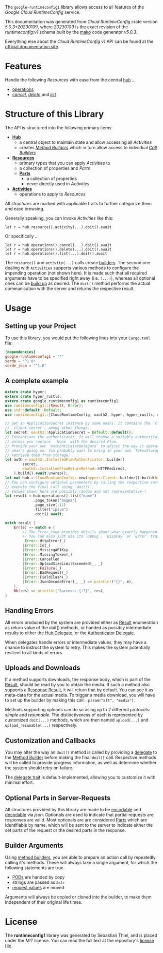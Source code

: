 <!---
DO NOT EDIT !
This file was generated automatically from 'src/generator/templates/api/README.md.mako'
DO NOT EDIT !
-->
The `google-runtimeconfig1` library allows access to all features of the *Google Cloud RuntimeConfig* service.

This documentation was generated from *Cloud RuntimeConfig* crate version *5.0.3+20230109*, where *20230109* is the exact revision of the *runtimeconfig:v1* schema built by the [mako](http://www.makotemplates.org/) code generator *v5.0.3*.

Everything else about the *Cloud RuntimeConfig* *v1* API can be found at the
[official documentation site](https://cloud.google.com/deployment-manager/runtime-configurator/).
# Features

Handle the following *Resources* with ease from the central [hub](https://docs.rs/google-runtimeconfig1/5.0.3+20230109/google_runtimeconfig1/CloudRuntimeConfig) ... 

* [operations](https://docs.rs/google-runtimeconfig1/5.0.3+20230109/google_runtimeconfig1/api::Operation)
 * [*cancel*](https://docs.rs/google-runtimeconfig1/5.0.3+20230109/google_runtimeconfig1/api::OperationCancelCall), [*delete*](https://docs.rs/google-runtimeconfig1/5.0.3+20230109/google_runtimeconfig1/api::OperationDeleteCall) and [*list*](https://docs.rs/google-runtimeconfig1/5.0.3+20230109/google_runtimeconfig1/api::OperationListCall)




# Structure of this Library

The API is structured into the following primary items:

* **[Hub](https://docs.rs/google-runtimeconfig1/5.0.3+20230109/google_runtimeconfig1/CloudRuntimeConfig)**
    * a central object to maintain state and allow accessing all *Activities*
    * creates [*Method Builders*](https://docs.rs/google-runtimeconfig1/5.0.3+20230109/google_runtimeconfig1/client::MethodsBuilder) which in turn
      allow access to individual [*Call Builders*](https://docs.rs/google-runtimeconfig1/5.0.3+20230109/google_runtimeconfig1/client::CallBuilder)
* **[Resources](https://docs.rs/google-runtimeconfig1/5.0.3+20230109/google_runtimeconfig1/client::Resource)**
    * primary types that you can apply *Activities* to
    * a collection of properties and *Parts*
    * **[Parts](https://docs.rs/google-runtimeconfig1/5.0.3+20230109/google_runtimeconfig1/client::Part)**
        * a collection of properties
        * never directly used in *Activities*
* **[Activities](https://docs.rs/google-runtimeconfig1/5.0.3+20230109/google_runtimeconfig1/client::CallBuilder)**
    * operations to apply to *Resources*

All *structures* are marked with applicable traits to further categorize them and ease browsing.

Generally speaking, you can invoke *Activities* like this:

```Rust,ignore
let r = hub.resource().activity(...).doit().await
```

Or specifically ...

```ignore
let r = hub.operations().cancel(...).doit().await
let r = hub.operations().delete(...).doit().await
let r = hub.operations().list(...).doit().await
```

The `resource()` and `activity(...)` calls create [builders][builder-pattern]. The second one dealing with `Activities` 
supports various methods to configure the impending operation (not shown here). It is made such that all required arguments have to be 
specified right away (i.e. `(...)`), whereas all optional ones can be [build up][builder-pattern] as desired.
The `doit()` method performs the actual communication with the server and returns the respective result.

# Usage

## Setting up your Project

To use this library, you would put the following lines into your `Cargo.toml` file:

```toml
[dependencies]
google-runtimeconfig1 = "*"
serde = "^1.0"
serde_json = "^1.0"
```

## A complete example

```Rust
extern crate hyper;
extern crate hyper_rustls;
extern crate google_runtimeconfig1 as runtimeconfig1;
use runtimeconfig1::{Result, Error};
use std::default::Default;
use runtimeconfig1::{CloudRuntimeConfig, oauth2, hyper, hyper_rustls, chrono, FieldMask};

// Get an ApplicationSecret instance by some means. It contains the `client_id` and 
// `client_secret`, among other things.
let secret: oauth2::ApplicationSecret = Default::default();
// Instantiate the authenticator. It will choose a suitable authentication flow for you, 
// unless you replace  `None` with the desired Flow.
// Provide your own `AuthenticatorDelegate` to adjust the way it operates and get feedback about 
// what's going on. You probably want to bring in your own `TokenStorage` to persist tokens and
// retrieve them from storage.
let auth = oauth2::InstalledFlowAuthenticator::builder(
        secret,
        oauth2::InstalledFlowReturnMethod::HTTPRedirect,
    ).build().await.unwrap();
let mut hub = CloudRuntimeConfig::new(hyper::Client::builder().build(hyper_rustls::HttpsConnectorBuilder::new().with_native_roots().https_or_http().enable_http1().build()), auth);
// You can configure optional parameters by calling the respective setters at will, and
// execute the final call using `doit()`.
// Values shown here are possibly random and not representative !
let result = hub.operations().list("name")
             .page_token("magna")
             .page_size(-11)
             .filter("ipsum")
             .doit().await;

match result {
    Err(e) => match e {
        // The Error enum provides details about what exactly happened.
        // You can also just use its `Debug`, `Display` or `Error` traits
         Error::HttpError(_)
        |Error::Io(_)
        |Error::MissingAPIKey
        |Error::MissingToken(_)
        |Error::Cancelled
        |Error::UploadSizeLimitExceeded(_, _)
        |Error::Failure(_)
        |Error::BadRequest(_)
        |Error::FieldClash(_)
        |Error::JsonDecodeError(_, _) => println!("{}", e),
    },
    Ok(res) => println!("Success: {:?}", res),
}

```
## Handling Errors

All errors produced by the system are provided either as [Result](https://docs.rs/google-runtimeconfig1/5.0.3+20230109/google_runtimeconfig1/client::Result) enumeration as return value of
the doit() methods, or handed as possibly intermediate results to either the 
[Hub Delegate](https://docs.rs/google-runtimeconfig1/5.0.3+20230109/google_runtimeconfig1/client::Delegate), or the [Authenticator Delegate](https://docs.rs/yup-oauth2/*/yup_oauth2/trait.AuthenticatorDelegate.html).

When delegates handle errors or intermediate values, they may have a chance to instruct the system to retry. This 
makes the system potentially resilient to all kinds of errors.

## Uploads and Downloads
If a method supports downloads, the response body, which is part of the [Result](https://docs.rs/google-runtimeconfig1/5.0.3+20230109/google_runtimeconfig1/client::Result), should be
read by you to obtain the media.
If such a method also supports a [Response Result](https://docs.rs/google-runtimeconfig1/5.0.3+20230109/google_runtimeconfig1/client::ResponseResult), it will return that by default.
You can see it as meta-data for the actual media. To trigger a media download, you will have to set up the builder by making
this call: `.param("alt", "media")`.

Methods supporting uploads can do so using up to 2 different protocols: 
*simple* and *resumable*. The distinctiveness of each is represented by customized 
`doit(...)` methods, which are then named `upload(...)` and `upload_resumable(...)` respectively.

## Customization and Callbacks

You may alter the way an `doit()` method is called by providing a [delegate](https://docs.rs/google-runtimeconfig1/5.0.3+20230109/google_runtimeconfig1/client::Delegate) to the 
[Method Builder](https://docs.rs/google-runtimeconfig1/5.0.3+20230109/google_runtimeconfig1/client::CallBuilder) before making the final `doit()` call. 
Respective methods will be called to provide progress information, as well as determine whether the system should 
retry on failure.

The [delegate trait](https://docs.rs/google-runtimeconfig1/5.0.3+20230109/google_runtimeconfig1/client::Delegate) is default-implemented, allowing you to customize it with minimal effort.

## Optional Parts in Server-Requests

All structures provided by this library are made to be [encodable](https://docs.rs/google-runtimeconfig1/5.0.3+20230109/google_runtimeconfig1/client::RequestValue) and 
[decodable](https://docs.rs/google-runtimeconfig1/5.0.3+20230109/google_runtimeconfig1/client::ResponseResult) via *json*. Optionals are used to indicate that partial requests are responses 
are valid.
Most optionals are are considered [Parts](https://docs.rs/google-runtimeconfig1/5.0.3+20230109/google_runtimeconfig1/client::Part) which are identifiable by name, which will be sent to 
the server to indicate either the set parts of the request or the desired parts in the response.

## Builder Arguments

Using [method builders](https://docs.rs/google-runtimeconfig1/5.0.3+20230109/google_runtimeconfig1/client::CallBuilder), you are able to prepare an action call by repeatedly calling it's methods.
These will always take a single argument, for which the following statements are true.

* [PODs][wiki-pod] are handed by copy
* strings are passed as `&str`
* [request values](https://docs.rs/google-runtimeconfig1/5.0.3+20230109/google_runtimeconfig1/client::RequestValue) are moved

Arguments will always be copied or cloned into the builder, to make them independent of their original life times.

[wiki-pod]: http://en.wikipedia.org/wiki/Plain_old_data_structure
[builder-pattern]: http://en.wikipedia.org/wiki/Builder_pattern
[google-go-api]: https://github.com/google/google-api-go-client

# License
The **runtimeconfig1** library was generated by Sebastian Thiel, and is placed 
under the *MIT* license.
You can read the full text at the repository's [license file][repo-license].

[repo-license]: https://github.com/Byron/google-apis-rsblob/main/LICENSE.md

